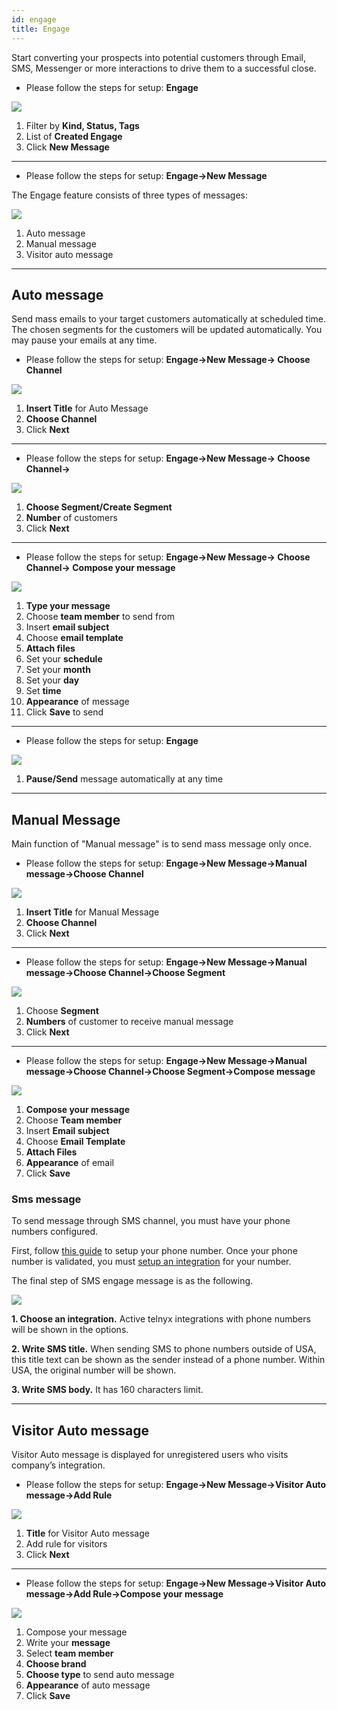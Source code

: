 ```yaml
---
id: engage
title: Engage
---
```


Start converting your prospects into potential customers through Email, SMS, Messenger or more interactions to drive them to a successful close.

- Please follow the steps for setup: **Engage**

![](https://s3-us-west-2.amazonaws.com/erxes-docs/engage/engage1.jpg)

1. Filter by **Kind, Status, Tags**
2. List of **Created Engage**
3. Click **New Message**

---

- Please follow the steps for setup: **Engage->New Message**

The Engage feature consists of three types of messages:

![](https://s3-us-west-2.amazonaws.com/erxes-docs/engage/engage2.jpg)

1. Auto message
2. Manual message
3. Visitor auto message

---

## Auto message

Send mass emails to your target customers automatically at scheduled time. The chosen segments for the customers will be updated automatically. You may pause your emails at any time.

- Please follow the steps for setup: **Engage->New Message-> Choose Channel**

![](https://s3-us-west-2.amazonaws.com/erxes-docs/engage/engage3.jpg)

1. **Insert Title** for Auto Message
2. **Choose Channel**
3. Click **Next**

---

- Please follow the steps for setup: **Engage->New Message-> Choose Channel->**

![](https://s3-us-west-2.amazonaws.com/erxes-docs/engage/engage4.jpg)

1. **Choose Segment/Create Segment**
2. **Number** of customers
3. Click **Next**

---

- Please follow the steps for setup: **Engage->New Message-> Choose Channel-> Compose your message**

![](https://s3-us-west-2.amazonaws.com/erxes-docs/engage/enage5.jpg)

1. **Type your message**
2. Choose **team member** to send from
3. Insert **email subject**
4. Choose **email template**
5. **Attach files**
6. Set your **schedule**
7. Set your **month**
8. Set your **day**
9. Set **time**
10. **Appearance** of message
11. Click **Save** to send

---

- Please follow the steps for setup: **Engage**

![](https://s3-us-west-2.amazonaws.com/erxes-docs/engage/engage6.jpg)

1. **Pause/Send** message automatically at any time

---

## Manual Message

Main function of "Manual message" is to send mass message only once.

- Please follow the steps for setup: **Engage->New Message->Manual message->Choose Channel**

![](https://erxes-docs.s3-us-west-2.amazonaws.com/engage/engage-channels.png)

1. **Insert Title** for Manual Message
2. **Choose Channel**
3. Click **Next**

---

- Please follow the steps for setup: **Engage->New Message->Manual message->Choose Channel->Choose Segment**

![](https://s3-us-west-2.amazonaws.com/erxes-docs/engage/engage4.jpg)

1. Choose **Segment**
2. **Numbers** of customer to receive manual message
3. Click **Next**

---

- Please follow the steps for setup: **Engage->New Message->Manual message->Choose Channel->Choose Segment->Compose message**

![](https://s3-us-west-2.amazonaws.com/erxes-docs/engage/enage7.jpg)

1. **Compose your message**
2. Choose **Team member**
3. Insert **Email subject**
4. Choose **Email Template**
5. **Attach Files**
6. **Appearance** of email
7. Click **Save**

### Sms message

To send message through SMS channel, you must have your phone numbers configured.

First, follow [this guide](/user/engage-phone-settings) to setup your phone number.
Once your phone number is validated, you must [setup an integration](/administrator/system-config#telnyx-sms) for your number.

The final step of SMS engage message is as the following.

![](https://erxes-docs.s3-us-west-2.amazonaws.com/engage/engage-sms-final-step.png)

**1. Choose an integration.** Active telnyx integrations with phone numbers will be shown in the options.

**2. Write SMS title.** When sending SMS to phone numbers outside of USA, this title text can be shown as the sender instead of a phone number. Within USA, the original number will be shown.

**3. Write SMS body.** It has 160 characters limit.

---

## Visitor Auto message

Visitor Auto message is displayed for unregistered users who visits company’s integration.

- Please follow the steps for setup: **Engage->New Message->Visitor Auto message->Add Rule**

![](https://s3-us-west-2.amazonaws.com/erxes-docs/engage/engage8.jpg)

1. **Title** for Visitor Auto message
2. Add rule for visitors
3. Click **Next**

---

- Please follow the steps for setup: **Engage->New Message->Visitor Auto message->Add Rule->Compose your message**

![](https://s3-us-west-2.amazonaws.com/erxes-docs/engage/engage9.jpg)

1. Compose your message
2. Write your **message**
3. Select **team member**
4. **Choose brand**
5. **Choose type** to send auto message
6. **Appearance** of auto message
7. Click **Save**
